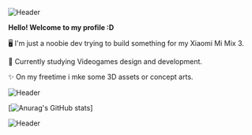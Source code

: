 ![Header](https://github.com/Jopii/profile/blob/main/BANNER.png "Header")


  **Hello! Welcome to my profile :D**

🖥️ I'm just a noobie dev trying to build something for my Xiaomi Mi Mix 3.

🏹 Currently studying Videogames design and development.

✨ On my freetime i mke some 3D assets or concept arts.


![Header](https://github.com/Jopii/profile/blob/main/BANNER2.png "Header")

[![Anurag's GitHub stats](https://github-readme-stats.vercel.app/api?username=Jopii)]

![Header](https://github.com/Jopii/profile/blob/main/BANNER2.png "Header")
